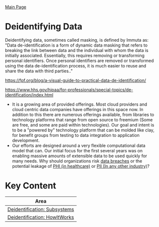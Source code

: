 <a href="../README.md" target="_blank">Main Page</a>

# Deidentifying Data
Deidentifying data, sometimes called masking,  is defined by Immuta as: "Data de-identification is a 
form of dynamic data masking that refers to breaking the link between data and the individual 
with whom the data is initially associated. Essentially, this requires removing or transforming 
personal identifiers. Once personal identifiers are removed or transformed using the data 
de-identification process, it is much easier to reuse and share the data with third parties.." 

https://fpf.org/blog/a-visual-guide-to-practical-data-de-identification/

https://www.hhs.gov/hipaa/for-professionals/special-topics/de-identification/index.html

* It is a growing area of provided offerings. Most cloud providers and cloud centric data companies have offerings in this space now. 
In addition to this there are numerous offerings available, from libraries to technology platforms that range from open source to freemium 
  (Some are free, and some are paid within technologies). Our goal and intent is to be a "powered by" technology platform that can be molded 
  like clay, for benefit groups from testing to data integration to application development.
* Our efforts are designed around a very flexible computational data model that can. Our initial focus for the first several years was on 
  enabling massive amounts of extensible data to be used quickly for many needs. Why should organizations risk <a href="https://www.breachlevelindex.com/" 
  target="_blank">data breaches</a> or the
  potential leakage of <a href="https://en.wikipedia.org/wiki/Protected_health_information" target="_blank">PHI (in healthcare)</a>
  or <a href="https://en.wikipedia.org/wiki/Personal_data" target="_blank">PII (In any other industry)</a>?


# Key Content

| Area                                                                | 
|---------------------------------------------------------------------|
| <a href="./TBD.md" target="_blank">Deidentification: Subsystems</a> |
| <a href="./TBD.md" target="_blank">Deidentification: HowItWorks</a> |

